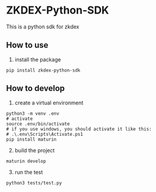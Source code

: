 # ZKDEX-Python-SDK
This is a python sdk for zkdex

## How to use
1. install the package
```shell
pip install zkdex-python-sdk
```

## How to develop
1. create a virtual environment
```shell
python3 -m venv .env
# activate 
source .env/bin/activate
# if you use windows, you should activate it like this:
# .\.env\Scripts\Activate.ps1
pip install maturin
```
2. build the project
```shell
maturin develop
```
3. run the test
```shell
python3 tests/test.py
```